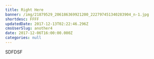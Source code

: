 ```yaml
---
title: Right Here
banner: /img/21879529_206186369921200_222797451340283904_n-1.jpg
shortdesc: FFFF
updatedDate: 2017-12-13T02:22:46.296Z
cmsUserSlug: another4
date: 2017-12-06T16:00:00.000Z
categories: null
---
```


SDFDSF